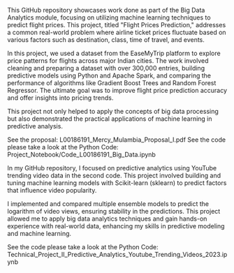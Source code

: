 This GitHub repository showcases work done as part of the Big Data Analytics module, focusing on utilizing machine learning techniques to predict flight prices. 
This project, titled "Flight Prices Prediction," addresses a common real-world problem where airline ticket prices fluctuate based on various factors such as 
destination, class, time of travel, and events.

In this project, we used a dataset from the EaseMyTrip platform to explore price patterns for flights across major Indian cities. 
The work involved cleaning and preparing a dataset with over 300,000 entries, building predictive models using Python and Apache Spark, 
and comparing the performance of algorithms like Gradient Boost Trees and Random Forest Regressor. The ultimate goal was to improve flight price prediction accuracy 
and offer insights into pricing trends.

This project not only helped to apply the concepts of big data processing but also demonstrated the practical applications of machine learning in predictive analysis.

See the proposal: L00186191_Mercy_Mulambia_Proposal_I.pdf
See the code please take a look at the Python Code: Project_Notebook/Code_L00186191_Big_Data.ipynb


In my GitHub repository, I focused on predictive analytics using YouTube trending video data in the second code. This project involved building and tuning machine learning models with Scikit-learn (sklearn) to predict factors that influence video popularity.

I implemented and compared multiple ensemble models to predict the logarithm of video views, ensuring stability in the predictions. This project allowed me to apply big data analytics techniques and gain hands-on experience with real-world data, enhancing my skills in predictive modeling and machine learning.

See the code please take a look at the Python Code: Technical_Project_II_Predictive_Analytics_Youtube_Trending_Videos_2023.ipynb
